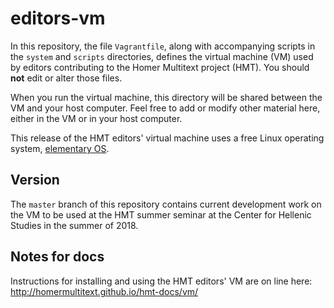 # editors-vm

In this repository, the file `Vagrantfile`, along with accompanying scripts in the `system` and `scripts` directories, defines the virtual machine (VM) used by editors contributing to the Homer Multitext project (HMT).  You should **not** edit or alter those files.

When you run the virtual machine, this directory will be shared between the VM and your host computer.  Feel free to add or modify other material here, either in the VM or in your host computer.

This release of the HMT editors' virtual machine uses a free Linux operating system, [elementary OS](https://elementary.io/).

## Version

The `master` branch of this repository contains current development work on the VM to be used at the HMT summer seminar at the Center for Hellenic Studies in the summer of 2018.

## Notes for docs

Instructions for installing and using the HMT editors' VM are on line here:
<http://homermultitext.github.io/hmt-docs/vm/>
